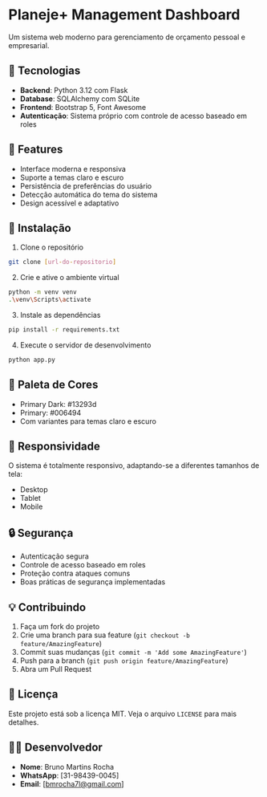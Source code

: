 # Planeje+ Management Dashboard

Um sistema web moderno para gerenciamento de orçamento pessoal e empresarial.

## 🚀 Tecnologias

- **Backend**: Python 3.12 com Flask
- **Database**: SQLAlchemy com SQLite
- **Frontend**: Bootstrap 5, Font Awesome
- **Autenticação**: Sistema próprio com controle de acesso baseado em roles

## 🎨 Features

- Interface moderna e responsiva
- Suporte a temas claro e escuro
- Persistência de preferências do usuário
- Detecção automática do tema do sistema
- Design acessível e adaptativo

## 🔧 Instalação

1. Clone o repositório
```bash
git clone [url-do-repositorio]
```

2. Crie e ative o ambiente virtual
```bash
python -m venv venv
.\venv\Scripts\activate
```

3. Instale as dependências
```bash
pip install -r requirements.txt
```

4. Execute o servidor de desenvolvimento
```bash
python app.py
```

## 🌈 Paleta de Cores

- Primary Dark: #13293d
- Primary: #006494
- Com variantes para temas claro e escuro

## 📱 Responsividade

O sistema é totalmente responsivo, adaptando-se a diferentes tamanhos de tela:
- Desktop
- Tablet
- Mobile

## 🔒 Segurança

- Autenticação segura
- Controle de acesso baseado em roles
- Proteção contra ataques comuns
- Boas práticas de segurança implementadas

## 💡 Contribuindo

1. Faça um fork do projeto
2. Crie uma branch para sua feature (`git checkout -b feature/AmazingFeature`)
3. Commit suas mudanças (`git commit -m 'Add some AmazingFeature'`)
4. Push para a branch (`git push origin feature/AmazingFeature`)
5. Abra um Pull Request

## 📄 Licença

Este projeto está sob a licença MIT. Veja o arquivo `LICENSE` para mais detalhes.

## 👨‍💻 Desenvolvedor

- **Nome**: Bruno Martins Rocha
- **WhatsApp**: [31-98439-0045]
- **Email**: [bmrocha7l@gmail.com]
